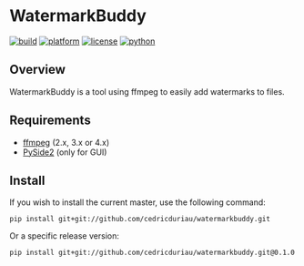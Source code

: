 # WatermarkBuddy

[![build](https://travis-ci.com/cedricduriau/watermarkbuddy.svg?branch=master)](https://travis-ci.com/cedricduriau/watermarkbuddy)
[![platform](https://img.shields.io/badge/platform-linux--64-lightgrey.svg)](https://img.shields.io/badge/platform-linux--64-lightgrey.svg)
[![license](https://img.shields.io/badge/license-MIT-green.svg)](https://img.shields.io/badge/license-MIT-green.svg)
[![python](https://img.shields.io/badge/python-2.7%20|%203.6-blue.svg)](https://img.shields.io/badge/python-2.7%20|%203.6-blue.svg)

## Overview

WatermarkBuddy is a tool using ffmpeg to easily add watermarks to files.

## Requirements
* [ffmpeg](https://ffmpeg.org/) (2.x, 3.x or 4.x)
* [PySide2](https://pypi.org/project/PySide2/) (only for GUI)

## Install

If you wish to install the current master, use the following command:

`pip install git+git://github.com/cedricduriau/watermarkbuddy.git`

Or a specific release version:

`pip install git+git://github.com/cedricduriau/watermarkbuddy.git@0.1.0`

